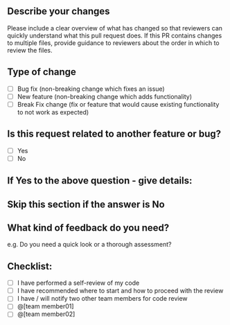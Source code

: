 ## Describe your changes

Please include a clear overview of what has changed so that reviewers can quickly understand what this pull request does. If this PR contains changes to multiple files, provide guidance to reviewers about the order in which to review the files.
## Type of change

- [ ] Bug fix (non-breaking change which fixes an issue)
- [ ] New feature (non-breaking change which adds functionality)
- [ ] Break Fix change (fix or feature that would cause existing functionality to not work as expected)

## Is this request related to another feature or bug?
- [ ] Yes
- [ ] No

## If Yes to the above question - give details:
## Skip this section if the answer is No

## What kind of feedback do you need?

e.g. Do you need a quick look or a thorough assessment?

## Checklist:

- [ ] I have performed a self-review of my code
- [ ] I have recommended where to start and how to proceed with the review
- [ ] I have / will notify two other team members for code review
- [ ] @[team member01]
- [ ] @[team member02]

